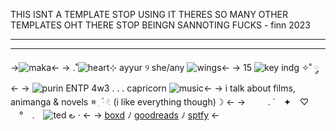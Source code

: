 THIS ISNT A TEMPLATE STOP USING IT THERES SO MANY OTHER TEMPLATES OHT THERE STOP BEINGN SANNOTING FUCKS - finn 2023
***
***

->![maka](https://media.discordapp.net/attachments/903364339464044575/1074813752513400943/6C9FBCD4-6D4C-4E68-9DB2-6563B3438CBD.png)<-
->  .˚![heart](https://media.discordapp.net/attachments/903364339464044575/1074778646046314496/49EAC8D7-E765-4AD3-96E5-0734A3933310.png)⊹ ayyur ୨ she/any ![wings](https://media.discordapp.net/attachments/903364339464044575/1074801506743758959/674B1035-19E7-4735-9DC6-B1C9B90987FE.gif)<-
-> 15 ![key](https://media.discordapp.net/attachments/903364339464044575/1088826085111775302/A861B8A2-588D-4798-8DBA-EB922EB5DDD5.gif) indg ✧˚ ༘ <-
-> ![purin](https://media.discordapp.net/attachments/903364339464044575/1074800632705335357/DB421893-C618-4EAF-9355-0AE1CACA6479.gif) ENTP 4w3 . . . capricorn ![music](https://media.discordapp.net/attachments/903364339464044575/1074778645136166973/6C5D99CA-8D2D-44EC-AE49-334A53AEA923.gif)<-
-> i talk about films, animanga & novels 𖥻 ִ ۫ ּ 𓏲 (i like everything though)☽ <-
->　 　 . ˙　✦　♡ 　°　.　![ted](https://media.discordapp.net/attachments/903364339464044575/1074800633686802512/01AB3602-0768-4D4A-B14B-A939E5475DD1.gif) ౿   · <-
-> [boxd](https://boxd.it/2Euq3) ﾉ [goodreads](goodreads.com/user/cupids)  ﾉ [sptfy](https://open.spotify.com/user/54sjma5dncb4bhtcab7yeami7?si=ZXqaiB7PQRqdKqdV0w6Low)  <-